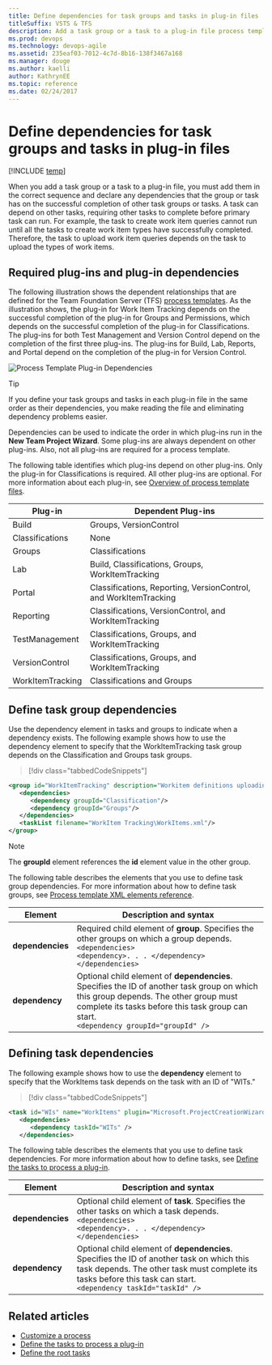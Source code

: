 ```yaml
---
title: Define dependencies for task groups and tasks in plug-in files
titleSuffix: VSTS & TFS
description: Add a task group or a task to a plug-in file process template to declare dependencies in Team Foundation Server  
ms.prod: devops
ms.technology: devops-agile
ms.assetid: 235eaf03-7012-4c7d-8b16-138f3467a168
ms.manager: douge
ms.author: kaelliauthor: KathrynEE
ms.topic: reference
ms.date: 02/24/2017
---
```



# Define dependencies for task groups and tasks in plug-in files

[!INCLUDE [temp](../../../_shared/customization-phase-0-and-1-plus-version-header.md)]


When you add a task group or a task to a plug-in file, you must add them in the correct sequence and declare any dependencies that the group or task has on the successful completion of other task groups or tasks. A task can depend on other tasks, requiring other tasks to complete before primary task can run. For example, the task to create work item queries cannot run until all the tasks to create work item types have successfully completed. Therefore, the task to upload work item queries depends on the task to upload the types of work items.  
  
<a name="required"></a> 
##  Required plug-ins and plug-in dependencies  

The following illustration shows the dependent relationships that are defined for the Team Foundation Server (TFS) [process templates](../../../work-items/guidance/choose-process.md). As the illustration shows, the plug-in for Work Item Tracking depends on the successful completion of the plug-in for Groups and Permissions, which depends on the successful completion of the plug-in for Classifications. The plug-ins for both Test Management and Version Control depend on the completion of the first three plug-ins. The plug-ins for Build, Lab, Reports, and Portal depend on the completion of the plug-in for Version Control.  
  
 ![Process Template Plug&#45;in Dependencies](_img/tfs_pt_dependencies.png "TFS_PT_Dependencies")  
  
> [!TIP]  
>  If you define your task groups and tasks in each plug-in file in the same order as their dependencies, you make reading the file and eliminating dependency problems easier.  
  
Dependencies can be used to indicate the order in which plug-ins run in the **New Team Project Wizard**. Some plug-ins are always dependent on other plug-ins. Also, not all plug-ins are required for a process template.  
  
The following table identifies which plug-ins depend on other plug-ins. Only the plug-in for Classifications is required. All other plug-ins are optional. For more information about each plug-in, see [Overview of process template files](overview-process-template-files.md).  
  
|**Plug-in**|**Dependent Plug-ins**|  
|------------------|-----------------------------|  
|Build|Groups, VersionControl|  
|Classifications|None|  
|Groups|Classifications|  
|Lab|Build, Classifications, Groups, WorkItemTracking|  
|Portal|Classifications, Reporting, VersionControl, and WorkItemTracking|  
|Reporting|Classifications, VersionControl, and WorkItemTracking|  
|TestManagement|Classifications, Groups, and WorkItemTracking|  
|VersionControl|Classifications, Groups, and WorkItemTracking|  
|WorkItemTracking|Classifications and Groups|  
  
<a name="task_group"></a> 
## Define task group dependencies  
 Use the dependency element in tasks and groups to indicate when a dependency exists. The following example shows how to use the dependency element to specify that the WorkItemTracking task group depends on the Classification and Groups task groups.  
  
> [!div class="tabbedCodeSnippets"]
```XML
<group id="WorkItemTracking" description="Workitem definitions uploading." completionMessage="Workitem definitions uploaded.">  
   <dependencies>
      <dependency groupId="Classification"/>
      <dependency groupId="Groups"/>
   </dependencies>  
   <taskList filename="WorkItem Tracking\WorkItems.xml"/>  
</group>  
```  
  
> [!NOTE]  
>  The **groupId** element references the **id** element value in the other group.  
  
The following table describes the elements that you use to define task group dependencies. For more information about how to define task groups, see [Process template XML elements reference](process-template-xml-elements-reference.md).  
  
|Element| Description and syntax|  
|-------------|-----------------|  
|**dependencies**|Required child element of **group**. Specifies the other groups on which a group depends.<br />`<dependencies>`<br />      `<dependency>. . . </dependency>`<br />`</dependencies>`|  
|**dependency**|Optional child element of **dependencies**. Specifies the ID of another task group on which this group depends. The other group must complete its tasks before this task group can start.<br /> `<dependency groupId="groupId" />`| 
  
<a name="task"></a> 
##  Defining task dependencies  
 The following example shows how to use the **dependency** element to specify that the WorkItems task depends on the task with an ID of "WITs."  
  
> [!div class="tabbedCodeSnippets"]
```XML  
<task id="WIs" name="WorkItems" plugin="Microsoft.ProjectCreationWizard.WorkItemTracking" completionMessage="Work items uploaded"  completionDescription="Processing the actual work items used by work item tracking">  
   <dependencies>
      <dependency taskId="WITs" />
   </dependencies>  
```  
  
 The following table describes the elements that you use to define task dependencies. For more information about how to define tasks, see [Define the tasks to process a plug-in](define-tasks-to-process-a-plug-in.md).  
  
|Element|Description and syntax| 
|-------------|------------| 
|**dependencies**|Optional child element of **task**. Specifies the other tasks on which a task depends.<br /> `<dependencies>`<br />      `<dependency>. . . </dependency>`<br />`</dependencies>`|  
|**dependency**|Optional child element of **dependencies**. Specifies the ID of another task on which this task depends. The other task must complete its tasks before this task can start.<br />`<dependency taskId="taskId" />`| 
  
## Related articles 
-  [Customize a process](customize-process.md)   
-  [Define the tasks to process a plug-in](define-tasks-to-process-a-plug-in.md)   
-  [Define the root tasks](define-root-tasks-process-template-plug-in.md)